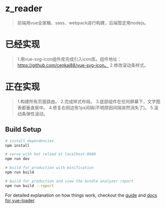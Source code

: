# z_reader
> 前端用vue全家桶、sass、webpack进行构建，后端暂定用nodejs。

# 已经实现
>1.用vue-svg-icon组件库完成引入icon库。组件地址：https://github.com/cenkai88/vue-svg-icon。
>2.修改滚动条样式。


# 正在实现
>1.构建所有页面路由。
>2.完成样式布局。
>3.底部组件在任何屏幕下，文字图表都垂直居中。
>4.修复右侧边有1px间隔(不明原因间隔突然消失了)。
>5.滚动条弹性滚动。

## Build Setup

``` bash
# install dependencies
npm install

# serve with hot reload at localhost:8080
npm run dev

# build for production with minification
npm run build

# build for production and view the bundle analyzer report
npm run build --report
```

For detailed explanation on how things work, checkout the [guide](http://vuejs-templates.github.io/webpack/) and [docs for vue-loader](http://vuejs.github.io/vue-loader).
